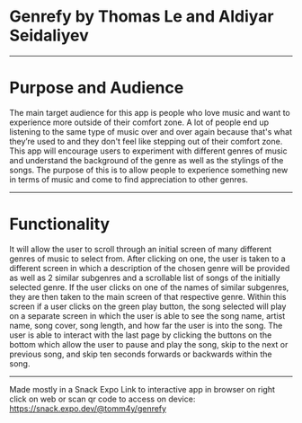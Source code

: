 # Genrefy by Thomas Le and Aldiyar Seidaliyev
---------------------------------------------------------------------------------------------------------------------------------------

# Purpose and Audience
The main target audience for this app is people who love music and want to experience more outside of their comfort zone. A lot of people end up listening to the same type of music over and over again because that's what they’re used to and they don't feel like stepping out of their comfort zone. This app will encourage users to experiment with different genres of music and understand the background of the genre as well as the stylings of the songs. The purpose of this is to allow people to experience something new in terms of music and come to find appreciation to other genres.

---------------------------------------------------------------------------------------------------------------------------------------

# Functionality
It will allow the user to scroll through an initial screen of many different genres of music to select from. After clicking on one, the user is taken to a different screen in which a description of the chosen genre will be provided as well as 2 similar subgenres and a scrollable list of songs of the initially selected genre. If the user clicks on one of the names of similar subgenres, they are then taken to the main screen of that respective genre. Within this screen if a user clicks on the green play button, the song selected will play on a separate screen in which the user is able to see the song name, artist name, song cover, song length, and how far the user is into the song. The user is able to interact with the last page by clicking the buttons on the bottom which allow the user to pause and play the song, skip to the next or previous song, and skip ten seconds forwards or backwards within the song.

---------------------------------------------------------------------------------------------------------------------------------------

Made mostly in a Snack Expo
Link to interactive app in browser on right click on web or scan qr code to access on device: https://snack.expo.dev/@tomm4y/genrefy
